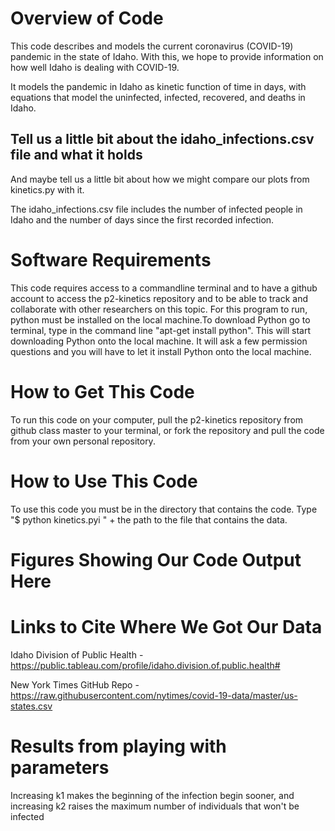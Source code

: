 # Overview of Code
This code describes and models the current coronavirus (COVID-19) pandemic in the state of Idaho. With this, we hope to provide information on how well Idaho is dealing with COVID-19.

It models the pandemic in Idaho as kinetic function of time in days, with equations that model the uninfected, infected, recovered, and deaths in Idaho.

## Tell us a little bit about the idaho_infections.csv file and what it holds
And maybe tell us a little bit about how we might compare our plots from kinetics.py with it.

The idaho_infections.csv file includes the number of infected people in Idaho and the number of days since the first recorded infection. 

# Software Requirements
This code requires access to a commandline terminal and to have a github account to access the p2-kinetics repository and to be able to track and collaborate with other researchers on this topic. For this program to run, python must be installed on the local machine.To download Python go to terminal, type in the command line "apt-get install python". This will start 
downloading Python onto the local machine. It will ask a few permission questions and you will have to let it install Python onto the local machine.


# How to Get This Code
To run this code on your computer, pull the p2-kinetics repository from github class master to your terminal, or fork the repository and pull the code from your own personal repository. 

# How to Use This Code
To use this code you must be in the directory that contains the code. Type "$ python kinetics.pyi " + the path to the file that contains the data.


# Figures Showing Our Code Output Here

# Links to Cite Where We Got Our Data
Idaho Division of Public Health - https://public.tableau.com/profile/idaho.division.of.public.health#

New York Times GitHub Repo -  https://raw.githubusercontent.com/nytimes/covid-19-data/master/us-states.csv


# Results from playing with parameters
Increasing k1 makes the beginning of the infection begin sooner, and increasing k2 raises the maximum number of individuals that won't be infected

